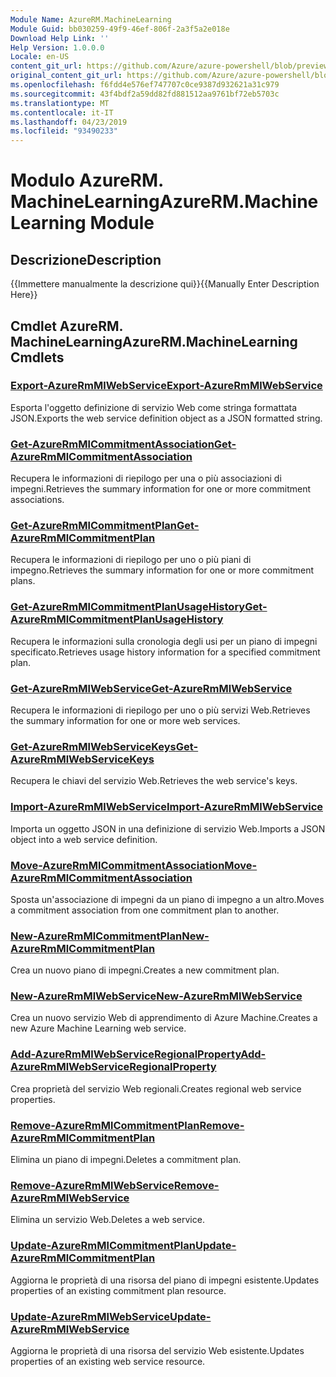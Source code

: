 ```yaml
---
Module Name: AzureRM.MachineLearning
Module Guid: bb030259-49f9-46ef-806f-2a3f5a2e018e
Download Help Link: ''
Help Version: 1.0.0.0
Locale: en-US
content_git_url: https://github.com/Azure/azure-powershell/blob/preview/src/ResourceManager/MachineLearning/Commands.MachineLearning/help/AzureRM.MachineLearning.md
original_content_git_url: https://github.com/Azure/azure-powershell/blob/preview/src/ResourceManager/MachineLearning/Commands.MachineLearning/help/AzureRM.MachineLearning.md
ms.openlocfilehash: f6fdd4e576ef747707c0ce9387d932621a31c979
ms.sourcegitcommit: 43f4bdf2a59dd82fd881512aa9761bf72eb5703c
ms.translationtype: MT
ms.contentlocale: it-IT
ms.lasthandoff: 04/23/2019
ms.locfileid: "93490233"
---
```

# <span data-ttu-id="1d5a7-101">Modulo AzureRM. MachineLearning</span><span class="sxs-lookup"><span data-stu-id="1d5a7-101">AzureRM.MachineLearning Module</span></span>
## <span data-ttu-id="1d5a7-102">Descrizione</span><span class="sxs-lookup"><span data-stu-id="1d5a7-102">Description</span></span>
<span data-ttu-id="1d5a7-103">{{Immettere manualmente la descrizione qui}}</span><span class="sxs-lookup"><span data-stu-id="1d5a7-103">{{Manually Enter Description Here}}</span></span>

## <span data-ttu-id="1d5a7-104">Cmdlet AzureRM. MachineLearning</span><span class="sxs-lookup"><span data-stu-id="1d5a7-104">AzureRM.MachineLearning Cmdlets</span></span>
### [<span data-ttu-id="1d5a7-105">Export-AzureRmMlWebService</span><span class="sxs-lookup"><span data-stu-id="1d5a7-105">Export-AzureRmMlWebService</span></span>](Export-AzureRmMlWebService.md)
<span data-ttu-id="1d5a7-106">Esporta l'oggetto definizione di servizio Web come stringa formattata JSON.</span><span class="sxs-lookup"><span data-stu-id="1d5a7-106">Exports the web service definition object as a JSON formatted string.</span></span>

### [<span data-ttu-id="1d5a7-107">Get-AzureRmMlCommitmentAssociation</span><span class="sxs-lookup"><span data-stu-id="1d5a7-107">Get-AzureRmMlCommitmentAssociation</span></span>](Get-AzureRmMlCommitmentAssociation.md)
<span data-ttu-id="1d5a7-108">Recupera le informazioni di riepilogo per una o più associazioni di impegni.</span><span class="sxs-lookup"><span data-stu-id="1d5a7-108">Retrieves the summary information for one or more commitment associations.</span></span>

### [<span data-ttu-id="1d5a7-109">Get-AzureRmMlCommitmentPlan</span><span class="sxs-lookup"><span data-stu-id="1d5a7-109">Get-AzureRmMlCommitmentPlan</span></span>](Get-AzureRmMlCommitmentPlan.md)
<span data-ttu-id="1d5a7-110">Recupera le informazioni di riepilogo per uno o più piani di impegno.</span><span class="sxs-lookup"><span data-stu-id="1d5a7-110">Retrieves the summary information for one or more commitment plans.</span></span>

### [<span data-ttu-id="1d5a7-111">Get-AzureRmMlCommitmentPlanUsageHistory</span><span class="sxs-lookup"><span data-stu-id="1d5a7-111">Get-AzureRmMlCommitmentPlanUsageHistory</span></span>](Get-AzureRmMlCommitmentPlanUsageHistory.md)
<span data-ttu-id="1d5a7-112">Recupera le informazioni sulla cronologia degli usi per un piano di impegni specificato.</span><span class="sxs-lookup"><span data-stu-id="1d5a7-112">Retrieves usage history information for a specified commitment plan.</span></span>

### [<span data-ttu-id="1d5a7-113">Get-AzureRmMlWebService</span><span class="sxs-lookup"><span data-stu-id="1d5a7-113">Get-AzureRmMlWebService</span></span>](Get-AzureRmMlWebService.md)
<span data-ttu-id="1d5a7-114">Recupera le informazioni di riepilogo per uno o più servizi Web.</span><span class="sxs-lookup"><span data-stu-id="1d5a7-114">Retrieves the summary information for one or more web services.</span></span>

### [<span data-ttu-id="1d5a7-115">Get-AzureRmMlWebServiceKeys</span><span class="sxs-lookup"><span data-stu-id="1d5a7-115">Get-AzureRmMlWebServiceKeys</span></span>](Get-AzureRmMlWebServiceKeys.md)
<span data-ttu-id="1d5a7-116">Recupera le chiavi del servizio Web.</span><span class="sxs-lookup"><span data-stu-id="1d5a7-116">Retrieves the web service's keys.</span></span>

### [<span data-ttu-id="1d5a7-117">Import-AzureRmMlWebService</span><span class="sxs-lookup"><span data-stu-id="1d5a7-117">Import-AzureRmMlWebService</span></span>](Import-AzureRmMlWebService.md)
<span data-ttu-id="1d5a7-118">Importa un oggetto JSON in una definizione di servizio Web.</span><span class="sxs-lookup"><span data-stu-id="1d5a7-118">Imports a JSON object into a web service definition.</span></span>

### [<span data-ttu-id="1d5a7-119">Move-AzureRmMlCommitmentAssociation</span><span class="sxs-lookup"><span data-stu-id="1d5a7-119">Move-AzureRmMlCommitmentAssociation</span></span>](Move-AzureRmMlCommitmentAssociation.md)
<span data-ttu-id="1d5a7-120">Sposta un'associazione di impegni da un piano di impegno a un altro.</span><span class="sxs-lookup"><span data-stu-id="1d5a7-120">Moves a commitment association from one commitment plan to another.</span></span>

### [<span data-ttu-id="1d5a7-121">New-AzureRmMlCommitmentPlan</span><span class="sxs-lookup"><span data-stu-id="1d5a7-121">New-AzureRmMlCommitmentPlan</span></span>](New-AzureRmMlCommitmentPlan.md)
<span data-ttu-id="1d5a7-122">Crea un nuovo piano di impegni.</span><span class="sxs-lookup"><span data-stu-id="1d5a7-122">Creates a new commitment plan.</span></span>

### [<span data-ttu-id="1d5a7-123">New-AzureRmMlWebService</span><span class="sxs-lookup"><span data-stu-id="1d5a7-123">New-AzureRmMlWebService</span></span>](New-AzureRmMlWebService.md)

<span data-ttu-id="1d5a7-124">Crea un nuovo servizio Web di apprendimento di Azure Machine.</span><span class="sxs-lookup"><span data-stu-id="1d5a7-124">Creates a new Azure Machine Learning web service.</span></span>

### [<span data-ttu-id="1d5a7-125">Add-AzureRmMlWebServiceRegionalProperty</span><span class="sxs-lookup"><span data-stu-id="1d5a7-125">Add-AzureRmMlWebServiceRegionalProperty</span></span>](Add-AzureRmMlWebServiceRegionalProperty.md)
<span data-ttu-id="1d5a7-126">Crea proprietà del servizio Web regionali.</span><span class="sxs-lookup"><span data-stu-id="1d5a7-126">Creates regional web service properties.</span></span>

### [<span data-ttu-id="1d5a7-127">Remove-AzureRmMlCommitmentPlan</span><span class="sxs-lookup"><span data-stu-id="1d5a7-127">Remove-AzureRmMlCommitmentPlan</span></span>](Remove-AzureRmMlCommitmentPlan.md)
<span data-ttu-id="1d5a7-128">Elimina un piano di impegni.</span><span class="sxs-lookup"><span data-stu-id="1d5a7-128">Deletes a commitment plan.</span></span>

### [<span data-ttu-id="1d5a7-129">Remove-AzureRmMlWebService</span><span class="sxs-lookup"><span data-stu-id="1d5a7-129">Remove-AzureRmMlWebService</span></span>](Remove-AzureRmMlWebService.md)
<span data-ttu-id="1d5a7-130">Elimina un servizio Web.</span><span class="sxs-lookup"><span data-stu-id="1d5a7-130">Deletes a web service.</span></span>

### [<span data-ttu-id="1d5a7-131">Update-AzureRmMlCommitmentPlan</span><span class="sxs-lookup"><span data-stu-id="1d5a7-131">Update-AzureRmMlCommitmentPlan</span></span>](Update-AzureRmMlCommitmentPlan.md)
<span data-ttu-id="1d5a7-132">Aggiorna le proprietà di una risorsa del piano di impegni esistente.</span><span class="sxs-lookup"><span data-stu-id="1d5a7-132">Updates properties of an existing commitment plan resource.</span></span>

### [<span data-ttu-id="1d5a7-133">Update-AzureRmMlWebService</span><span class="sxs-lookup"><span data-stu-id="1d5a7-133">Update-AzureRmMlWebService</span></span>](Update-AzureRmMlWebService.md)
<span data-ttu-id="1d5a7-134">Aggiorna le proprietà di una risorsa del servizio Web esistente.</span><span class="sxs-lookup"><span data-stu-id="1d5a7-134">Updates properties of an existing web service resource.</span></span>

